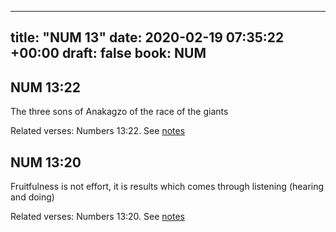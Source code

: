 
---
title: "NUM 13"
date: 2020-02-19 07:35:22 +00:00
draft: false
book: NUM
---

## NUM 13:22

The three sons of Anakagzo of the race of the giants

Related verses: Numbers 13:22. See [notes](https://my.bible.com/notes/3367537242876404282)


## NUM 13:20

Fruitfulness is not effort, it is results which comes through listening (hearing and doing)

Related verses: Numbers 13:20. See [notes](https://my.bible.com/notes/3250599593650151540)

